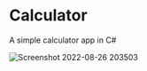 # Calculator

A simple calculator app in C# 

![Screenshot 2022-08-26 203503](https://user-images.githubusercontent.com/75657248/186929456-b56409b5-6331-48c4-9e8b-cf76c6ab519b.png)
